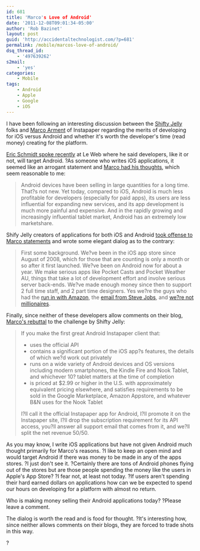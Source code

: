 ```yaml
---
id: 681
title: 'Marco's Love of Android'
date: '2011-12-08T09:01:34-05:00'
author: 'Rob Bazinet'
layout: post
guid: 'http://accidentaltechnologist.com/?p=681'
permalink: /mobile/marcos-love-of-android/
dsq_thread_id:
    - '497639262'
s2mail:
    - 'yes'
categories:
    - Mobile
tags:
    - Android
    - Apple
    - Google
    - iOS
---
```


I have been following an interesting discussion between the [Shifty Jelly](http://shiftyjelly.wordpress.com/) folks and [Marco Arment](http://www.marco.org/) of Instapaper regarding the merits of developing for iOS versus Android and whether it's worth the developer's time (read money) creating for the platform.

[Eric Schmidt spoke recently](http://news.cnet.com/8301-30685_3-57338276-264/googles-schmidt-android-leads-the-iphone/?part=rss&subj=crave&tag=readMore) at Le Web where he said developers, like it or not, will target Android. ?As someone who writes iOS applications, it seemed like an arrogant statement and [Marco had his thoughts](http://www.marco.org/2011/12/07/eric-schmidt-android-leads-the-iphone), which seem reasonable to me:

> Android devices have been selling in large quantities for a long time. That?s not new. Yet today, compared to iOS, Android is much less profitable for developers (especially for paid apps), its users are less influential for expanding new services, and its app development is much more painful and expensive. And in the rapidly growing and increasingly influential tablet market, Android has an extremely low marketshare.

Shify Jelly creators of applications for both iOS and Android [took offense to Marco statements](http://shiftyjelly.wordpress.com/2011/12/08/standing-up-for-android/) and wrote some elegant dialog as to the contrary:

> First some background. We?ve been in the iOS app store since August of 2008, which for those that are counting is only a month or so after it first launched. We?ve been on Android now for about a year. We make serious apps like Pocket Casts and Pocket Weather AU, things that take a lot of development effort and involve serious server back-ends. We?ve made enough money since then to support 2 full time staff, and 2 part time designers. Yes we?re the guys who had the [run in with Amazon](http://shiftyjelly.wordpress.com/2011/08/02/amazon-app-store-rotten-to-the-core/), the [email from Steve Jobs](http://shiftyjelly.wordpress.com/2010/06/01/sentence-first-verdict-afterwards/), and [we?re not millionaires](http://shiftyjelly.wordpress.com/2011/11/22/you-guys-are-millionaires-right/).

Finally, since neither of these developers allow comments on their blog, [Marco's rebuttal](http://www.marco.org/2011/12/07/standing-up-for-android) to the challenge by Shifty Jelly:

> If you make the first great Android Instapaper client that:
> 
> - uses the official API
> - contains a significant portion of the iOS app?s features, the details of which we?d work out privately
> - runs on a wide variety of Android devices and OS versions including modern smartphones, the Kindle Fire and Nook Tablet, and whichever 10? tablet matters at the time of completion
> - is priced at $2.99 or higher in the U.S. with approximately equivalent pricing elsewhere, and satisfies requirements to be sold in the Google Marketplace, Amazon Appstore, and whatever B&amp;N uses for the Nook Tablet
>  
> I?ll call it the official Instapaper app for Android, I?ll promote it on the Instapaper site, I?ll drop the subscription requirement for its API access, you?ll answer all support email that comes from it, and we?ll split the net revenue 50/50.

As you may know, I write iOS applications but have not given Android much thought primarily for Marco's reasons. ?I like to keep an open mind and would target Android if there was money to be made in any of the apps stores. ?I just don't see it. ?Certainly there are tons of Android phones flying out of the stores but are those people spending the money like the users in Apple's App Store? ?I fear not, at least not today. ?If users aren't spending their hard earned dollars on applications how can we be expected to spend our hours on developing for a platform with almost no return.

Who is making money selling their Android applications today? ?Please leave a comment.

The dialog is worth the read and is food for thought. ?It's interesting how, since neither allows comments on their blogs, they are forced to trade shots in this way.

?
